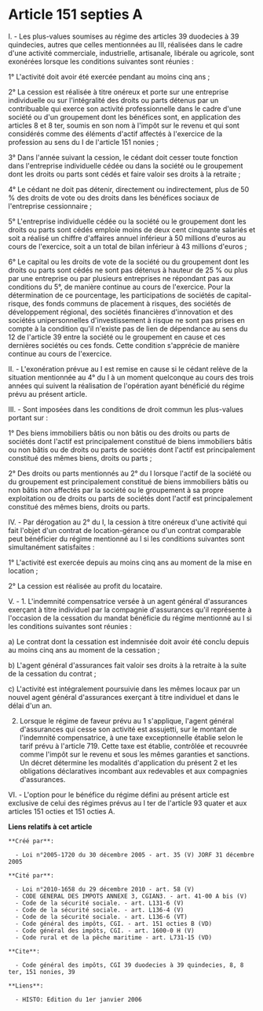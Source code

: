 # Article 151 septies A

I. - Les plus-values soumises au régime des articles 39 duodecies à 39 quindecies, autres que celles mentionnées au III,
réalisées dans le cadre d'une activité commerciale, industrielle, artisanale, libérale ou agricole, sont exonérées lorsque
les conditions suivantes sont réunies :

1° L'activité doit avoir été exercée pendant au moins cinq ans ;

2° La cession est réalisée à titre onéreux et porte sur une entreprise individuelle ou sur l'intégralité des droits ou parts
détenus par un contribuable qui exerce son activité professionnelle dans le cadre d'une société ou d'un groupement dont les
bénéfices sont, en application des articles 8 et 8 ter, soumis en son nom à l'impôt sur le revenu et qui sont considérés
comme des éléments d'actif affectés à l'exercice de la profession au sens du I de l'article 151 nonies ;

3° Dans l'année suivant la cession, le cédant doit cesser toute fonction dans l'entreprise individuelle cédée ou dans la
société ou le groupement dont les droits ou parts sont cédés et faire valoir ses droits à la retraite ;

4° Le cédant ne doit pas détenir, directement ou indirectement, plus de 50 % des droits de vote ou des droits dans les
bénéfices sociaux de l'entreprise cessionnaire ;

5° L'entreprise individuelle cédée ou la société ou le groupement dont les droits ou parts sont cédés emploie moins de deux
cent cinquante salariés et soit a réalisé un chiffre d'affaires annuel inférieur à 50 millions d'euros au cours de
l'exercice, soit a un total de bilan inférieur à 43 millions d'euros ;

6° Le capital ou les droits de vote de la société ou du groupement dont les droits ou parts sont cédés ne sont pas détenus à
hauteur de 25 % ou plus par une entreprise ou par plusieurs entreprises ne répondant pas aux conditions du 5°, de manière
continue au cours de l'exercice. Pour la détermination de ce pourcentage, les participations de sociétés de capital-risque,
des fonds communs de placement à risques, des sociétés de développement régional, des sociétés financières d'innovation et
des sociétés unipersonnelles d'investissement à risque ne sont pas prises en compte à la condition qu'il n'existe pas de lien
de dépendance au sens du 12 de l'article 39 entre la société ou le groupement en cause et ces dernières sociétés ou ces
fonds. Cette condition s'apprécie de manière continue au cours de l'exercice.

II. - L'exonération prévue au I est remise en cause si le cédant relève de la situation mentionnée au 4° du I à un moment
quelconque au cours des trois années qui suivent la réalisation de l'opération ayant bénéficié du régime prévu au présent
article.

III. - Sont imposées dans les conditions de droit commun les plus-values portant sur :

1° Des biens immobiliers bâtis ou non bâtis ou des droits ou parts de sociétés dont l'actif est principalement constitué de
biens immobiliers bâtis ou non bâtis ou de droits ou parts de sociétés dont l'actif est principalement constitué des mêmes
biens, droits ou parts ;

2° Des droits ou parts mentionnés au 2° du I lorsque l'actif de la société ou du groupement est principalement constitué de
biens immobiliers bâtis ou non bâtis non affectés par la société ou le groupement à sa propre exploitation ou de droits ou
parts de sociétés dont l'actif est principalement constitué des mêmes biens, droits ou parts.

IV. - Par dérogation au 2° du I, la cession à titre onéreux d'une activité qui fait l'objet d'un contrat de location-gérance
ou d'un contrat comparable peut bénéficier du régime mentionné au I si les conditions suivantes sont simultanément
satisfaites :

1° L'activité est exercée depuis au moins cinq ans au moment de la mise en location ;

2° La cession est réalisée au profit du locataire.

V. - 1. L'indemnité compensatrice versée à un agent général d'assurances exerçant à titre individuel par la compagnie
d'assurances qu'il représente à l'occasion de la cessation du mandat bénéficie du régime mentionné au I si les conditions
suivantes sont réunies :

a) Le contrat dont la cessation est indemnisée doit avoir été conclu depuis au moins cinq ans au moment de la cessation ;

b) L'agent général d'assurances fait valoir ses droits à la retraite à la suite de la cessation du contrat ;

c) L'activité est intégralement poursuivie dans les mêmes locaux par un nouvel agent général d'assurances exerçant à titre
individuel et dans le délai d'un an.

2. Lorsque le régime de faveur prévu au 1 s'applique, l'agent général d'assurances qui cesse son activité est assujetti, sur
le montant de l'indemnité compensatrice, à une taxe exceptionnelle établie selon le tarif prévu à l'article 719. Cette taxe
est établie, contrôlée et recouvrée comme l'impôt sur le revenu et sous les mêmes garanties et sanctions. Un décret détermine
les modalités d'application du présent 2 et les obligations déclaratives incombant aux redevables et aux compagnies
d'assurances.

VI. - L'option pour le bénéfice du régime défini au présent article est exclusive de celui des régimes prévus au I ter de
l'article 93 quater et aux articles 151 octies et 151 octies A.

**Liens relatifs à cet article**

	**Créé par**:

	  - Loi n°2005-1720 du 30 décembre 2005 - art. 35 (V) JORF 31 décembre 2005

	**Cité par**:

	  - Loi n°2010-1658 du 29 décembre 2010 - art. 58 (V)
	  - CODE GENERAL DES IMPOTS ANNEXE 3, CGIAN3. - art. 41-00 A bis (V)
	  - Code de la sécurité sociale. - art. L131-6 (V)
	  - Code de la sécurité sociale. - art. L136-4 (V)
	  - Code de la sécurité sociale. - art. L136-6 (VT)
	  - Code général des impôts, CGI. - art. 151 octies B (VD)
	  - Code général des impôts, CGI. - art. 1600-0 H (V)
	  - Code rural et de la pêche maritime - art. L731-15 (VD)

	**Cite**:

	  - Code général des impôts, CGI 39 duodecies à 39 quindecies, 8, 8 ter, 151 nonies, 39

	**Liens**:

	  - HISTO: Edition du 1er janvier 2006
